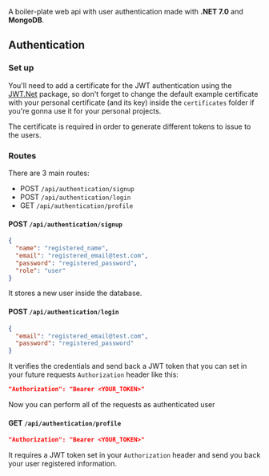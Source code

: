 A boiler-plate web api with user authentication made with **.NET 7.0** and **MongoDB**.

## Authentication

### Set up

You'll need to add a certificate for the JWT authentication using the [JWT.Net](https://github.com/jwt-dotnet/jwt) package, so don't forget to change the default example certificate with your personal certificate (and its key) inside the `certificates` folder if you're gonna use it for your personal projects.

The certificate is required in order to generate different tokens to issue to the users.

### Routes

There are 3 main routes:

- POST `/api/authentication/signup`
- POST `/api/authentication/login`
- GET `/api/authentication/profile`

#### POST `/api/authentication/signup`

```json
{
  "name": "registered_name",
  "email": "registered_email@test.com",
  "password": "registered_password",
  "role": "user"
}
```

It stores a new user inside the database.

#### POST `/api/authentication/login`

```json
{
  "email": "registered_email@test.com",
  "password": "registered_password"
}
```

It verifies the credentials and send back a JWT token that you can set in your future requests `Authorization` header like this:

```json
"Authorization": "Bearer <YOUR_TOKEN>"
```

Now you can perform all of the requests as authenticated user

#### GET `/api/authentication/profile`

```json
"Authorization": "Bearer <YOUR_TOKEN>"
```

It requires a JWT token set in your `Authorization` header and send you back your user registered information.
